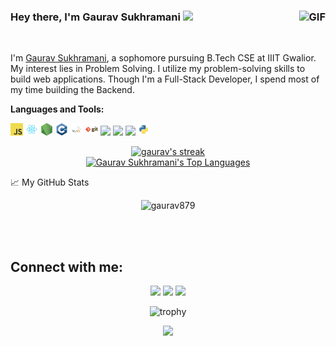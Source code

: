 ### Hey there, I'm Gaurav Sukhramani <img src="https://media.giphy.com/media/hvRJCLFzcasrR4ia7z/giphy.gif" width="25px"> <img align="right" alt="GIF" height="60px" src="https://media.giphy.com/media/du3J3cXyzhj75IOgvA/giphy.gif" />
<br />

I'm [Gaurav Sukhramani](https://www.linkedin.com/in/gaurav879), a sophomore pursuing B.Tech CSE at IIIT Gwalior. My interest lies in Problem Solving. I utilize my problem-solving skills to build web applications. Though I'm a Full-Stack Developer, I spend most of my time building the Backend. 

**Languages and Tools:**  

<code><img height="20" src="https://raw.githubusercontent.com/github/explore/80688e429a7d4ef2fca1e82350fe8e3517d3494d/topics/javascript/javascript.png"></code>
<code><img height="20" src="https://raw.githubusercontent.com/github/explore/80688e429a7d4ef2fca1e82350fe8e3517d3494d/topics/react/react.png"></code>
<code><img height="20" src="https://raw.githubusercontent.com/github/explore/80688e429a7d4ef2fca1e82350fe8e3517d3494d/topics/nodejs/nodejs.png"></code>
<code><img height="20" src="https://raw.githubusercontent.com/github/explore/80688e429a7d4ef2fca1e82350fe8e3517d3494d/topics/cpp/cpp.png"></code>
<code><img height="20" src="https://raw.githubusercontent.com/github/explore/80688e429a7d4ef2fca1e82350fe8e3517d3494d/topics/mysql/mysql.png"></code>
<code><img height="20" src="https://raw.githubusercontent.com/github/explore/80688e429a7d4ef2fca1e82350fe8e3517d3494d/topics/git/git.png"></code>
<code><img height="20" src="https://www.vectorlogo.zone/logos/heroku/heroku-icon.svg"></code>
<code><img height="20" src="https://www.vectorlogo.zone/logos/mongodb/mongodb-icon.svg"></code>
<code><img height="20" src="https://www.vectorlogo.zone/logos/getpostman/getpostman-icon.svg"></code>
<code><img height="20" src="https://raw.githubusercontent.com/github/explore/80688e429a7d4ef2fca1e82350fe8e3517d3494d/topics/python/python.png"></code>

 <p align="center">
    <a href="https://github.com/gaurav879/github-readme-streak-stats">
        <img title="🔥 Get streak stats for your profile at git.io/streak-stats" alt="gaurav's streak" src="https://github-readme-streak-stats.herokuapp.com/?user=gaurav879&theme=black-ice&hide_border=true&stroke=0000&background=060A0CD0"/>
    </a>
  <br>
  <a href="https://github.com/gaurav879/github-readme-stats"><img alt="Gaurav Sukhramani's Top Languages" src="https://github-readme-stats.vercel.app/api/top-langs/?username=gaurav879&langs_count=8&count_private=true&layout=compact&theme=react&hide_border=true&bg_color=0D1117" /></a>
</p>

📈 My GitHub Stats

<p align="center"> <img src="https://github-readme-stats.vercel.app/api?username=gaurav879&show_icons=true&theme=gotham" alt="gaurav879"/></p>
<br>
<br/>

## Connect with me:
<div align="center">

<a href = "https://www.linkedin.com/in/gaurav879/"><img src="https://img.icons8.com/fluent/48/000000/linkedin.png"/></a>
<a href = ""><img src="https://img.icons8.com/fluent/48/000000/twitter.png"/></a>
<a href = "https://www.instagram.com/gauravsukhramani/?hl=en"><img src="https://img.icons8.com/fluent/48/000000/instagram-new.png"/></a>
</div>
<div align="center"> 
  
  

![trophy](https://github-profile-trophy.vercel.app/?username=gaurav879&row=1&no-bg=true)

  
<div> 


![](https://visitor-badge.glitch.me/badge?page_id=gaurav879.gaurav879)

